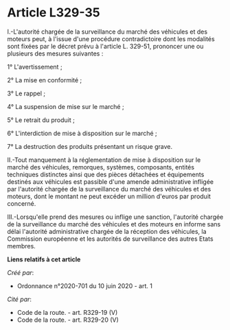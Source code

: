 # Article L329-35

I.-L'autorité chargée de la surveillance du marché des véhicules et des moteurs peut, à l'issue d'une procédure
contradictoire dont les modalités sont fixées par le décret prévu à l'article L. 329-51, prononcer une ou plusieurs des
mesures suivantes :

1° L'avertissement ;

2° La mise en conformité ;

3° Le rappel ;

4° La suspension de mise sur le marché ;

5° Le retrait du produit ;

6° L'interdiction de mise à disposition sur le marché ;

7° La destruction des produits présentant un risque grave.

II.-Tout manquement à la réglementation de mise à disposition sur le marché des véhicules, remorques, systèmes, composants,
entités techniques distinctes ainsi que des pièces détachées et équipements destinés aux véhicules est passible d'une amende
administrative infligée par l'autorité chargée de la surveillance du marché des véhicules et des moteurs, dont le montant ne
peut excéder un million d'euros par produit concerné.

III.-Lorsqu'elle prend des mesures ou inflige une sanction, l'autorité chargée de la surveillance du marché des véhicules et
des moteurs en informe sans délai l'autorité administrative chargée de la réception des véhicules, la Commission européenne
et les autorités de surveillance des autres Etats membres.

**Liens relatifs à cet article**

_Créé par_:

  - Ordonnance n°2020-701 du 10 juin 2020 - art. 1

_Cité par_:

  - Code de la route. - art. R329-19 (V)
  - Code de la route. - art. R329-20 (V)
